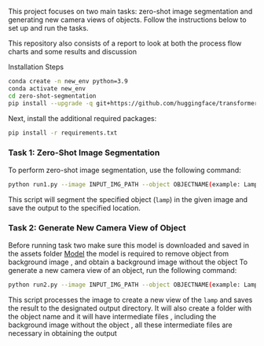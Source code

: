 




This project focuses on two main tasks: zero-shot image segmentation and generating new camera views of objects. Follow the instructions below to set up and run the tasks.

This repository also consists of a report to look at both the process flow charts and some results and discussion

Installation Steps


```bash
conda create -n new_env python=3.9
conda activate new_env
cd zero-shot-segmentation
pip install --upgrade -q git+https://github.com/huggingface/transformers
```

Next, install the additional required packages:

```bash
pip install -r requirements.txt
```



### Task 1: Zero-Shot Image Segmentation

To perform zero-shot image segmentation, use the following command:

```bash
python run1.py --image INPUT_IMG_PATH --object OBJECTNAME(example: Lamp) --output OUTPUT_IMG_PATH 
```

This script will segment the specified object (`lamp`) in the given image and save the output to the specified location.

### Task 2: Generate New Camera View of Object

Before running task two make sure this model is downloaded and saved in the assets folder [Model](https://drive.google.com/file/d/13iMRwZP8tqNcKispSxsepqIP7D5Z0w3l/view?usp=sharing)
 the model is required to remove object from background image , and obtain a background image without the object
To generate a new camera view of an object, run the following command:

```bash
python run2.py --image INPUT_IMG_PATH --object OBJECTNAME(example: Lamp) --output OUTPUT_IMG_PATH 
```

This script processes the image to create a new view of the `lamp` and saves the result to the designated output directory. It will also create a folder with the object name and it will have intermediate files , including the background image without the object , all these intermediate files are necessary in obtaining the output



